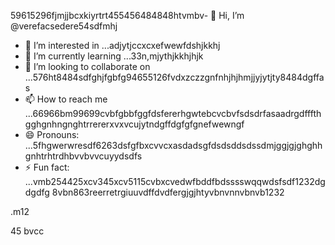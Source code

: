 59615296fjmjjbcxkiyrtrt455456484848htvmbv- 👋 Hi, I’m @verefacsedere54sdfmhj
- 👀 I’m interested in ...adjytjccxcxefwewfdshjkkhj
- 🌱 I’m currently learning ...33n,mjythjkkhjhjk
- 💞️ I’m looking to collaborate on ...576ht8484sdfghjfgbfg94655126fvdxzczzgnfnhjhjhmjjyjytjty8484dgffas
- 📫 How to reach me ...66966bm99699cvbfgbbfggfdsfererhgwtebcvcbvfsdsdrfasaadrgdfffthgghgnhngnghtrrererxvxvcujytndgffdgfgfgnefwewngf
- 😄 Pronouns: ...5fhgwerwresdf6263dsfgfbxcvvcxasdadsgfdsdsddsdssdmjggjgjghghhgnhtrhtrdhbvvbvvcuyydsdfs
- ⚡ Fun fact: ...vmb254425xcv345xcv5115cvbxcvedwfbddfbdsssswqqwdsfsdf1232dgdgdfg
8vbn863reerretrgiuuvdffdvdfergjgjhtyvbnvnnvbnvb1232
<!---52151sadqw6662323htrgfertreegrerfhfggfgfg2312132
verefacsedere/verefacsedere is a ✨ special ✨ repository because its `R66EADME.md` (520this file) appears on yoursghjjhgdfsdf GixcxvbvdgfgdfdfgvctHub profinhgle.54
You can click the Preview link to take a look at59 your changes.12jgh
--->.m12
45
bvcc
